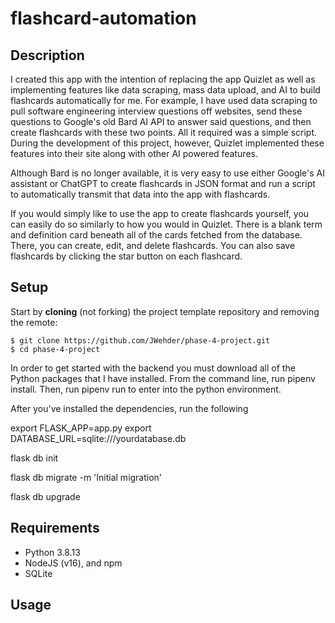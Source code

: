 # flashcard-automation

## Description

I created this app with the intention of replacing the app Quizlet as well as implementing features like data scraping, mass data upload, and AI to build flashcards automatically for me. For example, I have used data scraping to pull software engineering interview questions off websites, send these questions to Google's old Bard AI API to answer said questions, and then create flashcards with these two points. All it required was a simple script. During the development of this project, however, Quizlet implemented these features into their site along with other AI powered features.

Although Bard is no longer available, it is very easy to use either Google's AI assistant or ChatGPT to create flashcards in JSON format and run a script to automatically transmit that data into the app with flashcards.

If you would simply like to use the app to create flashcards yourself, you can easily do so similarly to how you would in Quizlet. There is a blank term and definition card beneath all of the cards fetched from the database. There, you can create, edit, and delete flashcards. You can also save flashcards by clicking the star button on each flashcard.

## Setup

Start by **cloning** (not forking) the project template repository and removing
the remote:

```console
$ git clone https://github.com/JWehder/phase-4-project.git
$ cd phase-4-project
```

In order to get started with the backend you must download all of the Python packages that I have installed. From the command line, run pipenv install. Then, run pipenv run to enter into the python environment.

After you've installed the dependencies, run the following

export FLASK_APP=app.py
export DATABASE_URL=sqlite:///yourdatabase.db

flask db init

flask db migrate -m 'Initial migration'

flask db upgrade

## Requirements

- Python 3.8.13
- NodeJS (v16), and npm
- SQLite

## Usage

